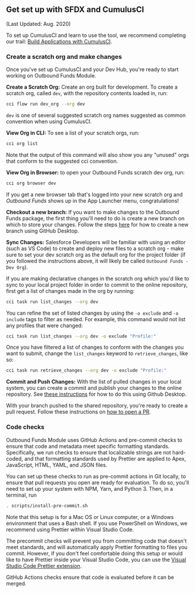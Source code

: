 ## Get set up with SFDX and CumulusCI

(Last Updated: Aug. 2020)

To set up CumulusCI and learn to use the tool, we recommend completing our trail: [Build Applications with CumulusCI](https://trailhead.salesforce.com/en/content/learn/trails/build-applications-with-cumulusci).

### Create a scratch org and make changes

Once you've set up CumulusCI and your Dev Hub, you're ready to start working on Outbound Funds Module.

**Create a Scratch Org:** Create an org built for development. To create a scratch org, called `dev`, with the repository contents loaded in, run:

```bash
cci flow run dev_org --org dev
```

`dev` is one of several suggested scratch org names suggested as common convention when using CumulusCI.

**View Org in CLI:** To see a list of your scratch orgs, run:

```bash
cci org list
```

Note that the output of this command will also show you any "unused" orgs that conform to the suggested cci convention.

**View Org in Browser:** to open your Outbound Funds scratch dev org, run:

```bash
cci org browser dev
```

If you get a new browser tab that's logged into your new scratch org and _Outbound Funds_ shows up in the App Launcher menu, congratulations!

**Checkout a new branch:** If you want to make changes to the Outbound Funds package, the first thing you'll need to do is create a new branch on which to store your changes. Follow the steps [here](https://help.github.com/en/desktop/contributing-to-projects/creating-a-branch-for-your-work) for how to create a new branch using GitHub Desktop.

**Sync Changes:** Salesforce Developers will be familiar with using an editor (such as VS Code) to create and deploy new files to a scratch org - make sure to set your dev scratch org as the default org for the project folder (if you followed the instructions above, it will likely be called `Outbound Funds - Dev Org`).

If you are making declarative changes in the scratch org which you'd like to sync to your local project folder in order to commit to the online repository, first get a list of changes made in the org by running:

```bash
cci task run list_changes --org dev
```

You can refine the set of listed changes by using the `-o exclude` and `-o include` tags to filter as needed. For example, this command would not list any profiles that were changed:

```bash
cci task run list_changes --org dev -o exclude "Profile:"
```

Once you have filtered a list of changes to conform with the changes you want to submit, change the `list_changes` keyword to `retrieve_changes`, like so:

```bash
cci task run retrieve_changes --org dev -o exclude "Profile:"
```

**Commit and Push Changes:** With the list of pulled changes in your local system, you can create a commit and publish your changes to the online repository. See [these instructions](https://help.github.com/en/desktop/contributing-to-projects/committing-and-reviewing-changes-to-your-project#2-selecting-changes-to-include-in-a-commit) for how to do this using Github Desktop.

With your branch pushed to the shared repository, you're ready to create a pull request. Follow these instructions on [how to open a PR](https://help.github.com/en/articles/creating-a-pull-request).

### Code checks

Outbound Funds Module uses GitHub Actions and pre-commit checks to ensure that code and metadata meet specific formatting standards. Specifically, we run checks to ensure that localizable strings are not hard-coded, and that formatting standards used by Prettier are applied to Apex, JavaScript, HTML, YAML, and JSON files.

You can set up these checks to run as pre-commit actions in Git locally, to ensure that pull requests you open are ready for evaluation. To do so, you'll need to set up your system with NPM, Yarn, and Python 3. Then, in a terminal, run

```bash
. scripts/install-pre-commit.sh
```

Note that this setup is for a Mac OS or Linux computer, or a Windows environment that uses a Bash shell. If you use PowerShell on Windows, we recommend using Prettier within Visual Studio Code.

The precommit checks will prevent you from committing code that doesn't meet standards, and will automatically apply Prettier formatting to files you commit. However, if you don't feel comfortable doing this setup or would like to have Prettier inside your Visual Studio Code, you can use the [Visual Studio Code Prettier extension](https://developer.salesforce.com/tools/vscode/en/user-guide/prettier/).

GitHub Actions checks ensure that code is evaluated before it can be merged.
